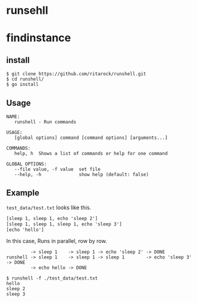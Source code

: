 # runsehll

# findinstance
## install
```
$ git clone https://github.com/ritarock/runshell.git
$ cd runshell/
$ go install
```

## Usage
```
NAME:
   runshell - Run commands

USAGE:
   [global options] command [command options] [arguments...]

COMMANDS:
   help, h  Shows a list of commands or help for one command

GLOBAL OPTIONS:
   --file value, -f value  set file
   --help, -h              show help (default: false)
```

## Example
`test_data/test.txt` looks like this.
```test.txt
[sleep 1, sleep 1, echo 'sleep 2']
[sleep 1, sleep 1, sleep 1, echo 'sleep 3']
[echo 'hello']

```

In this case, Runs in parallel, row by row.
```
         -> sleep 1    -> sleep 1 -> echo 'sleep 2' -> DONE
runshell -> sleep 1    -> sleep 1 -> sleep 1        -> echo 'sleep 3' -> DONE
         -> echo hello -> DONE
```


```
$ runshell -f ./test_data/test.txt
hello
sleep 2
sleep 3
```
